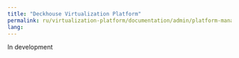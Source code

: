 ```yaml
---
title: "Deckhouse Virtualization Platform"
permalink: ru/virtualization-platform/documentation/admin/platform-management/control-plane-settings/about.html
lang:
---
```


In development
